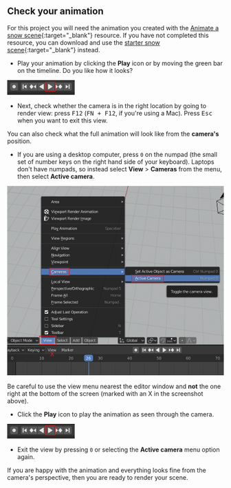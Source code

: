 ## Check your animation

For this project you will need the animation you created with the [Animate a snow scene](https://projects.raspberrypi.org/en/projects/blender-animate-snow-scene){:target="_blank"} resource. If you have not completed this resource, you can download and use the [starter snow scene](resources/starter-snow-scene.blend){:target="_blank"} instead.

+ Play your animation by clicking the **Play** icon or by moving the green bar on the timeline. Do you like how it looks?

![Play the animation](images/blender-play.png)

+ Next, check whether the camera is in the right location by going to render view: press <kbd>F12</kbd> (<kbd>FN + F12</kbd>, if you're using a Mac). Press <kbd>Esc</kbd> when you want to exit this view.

You can also check what the full animation will look like from the **camera's** position.

+ If you are using a desktop computer, press `0` on the numpad (the small set of number keys on the right hand side of your keyboard). Laptops don't have numpads, so instead select **View** > **Cameras** from the menu, then select **Active camera**.

![Select view then camera](images/select-view-camera.png)

Be careful to use the view menu nearest the editor window and **not** the one right at the bottom of the screen (marked with an X in the screenshot above).

+ Click the **Play** icon to play the animation as seen through the camera.

![Play the animation](images/blender-play.png)

+ Exit the view by pressing `0` or selecting the **Active camera** menu option again.

If you are happy with the animation and everything looks fine from the camera's perspective, then you are ready to render your scene.
